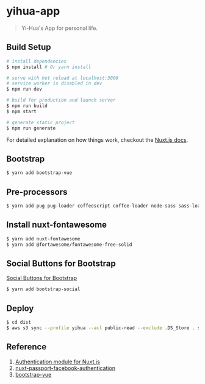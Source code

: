 # yihua-app

> Yi-Hua's App for personal life.

## Build Setup

``` bash
# install dependencies
$ npm install # Or yarn install

# serve with hot reload at localhost:3000
# service worker is disabled in dev
$ npm run dev

# build for production and launch server
$ npm run build
$ npm start

# generate static project
$ npm run generate
```

For detailed explanation on how things work, checkout the [Nuxt.js docs](https://github.com/nuxt/nuxt.js).

## Bootstrap

``` bash
$ yarn add bootstrap-vue
```

## Pre-processors

``` bash
$ yarn add pug pug-loader coffeescript coffee-loader node-sass sass-loader
```

## Install nuxt-fontawesome

``` bash
$ yarn add nuxt-fontawesome
$ yarn add @fortawesome/fontawesome-free-solid
```

## Social Buttons for Bootstrap

[Social Buttons for Bootstrap](https://lipis.github.io/bootstrap-social/)

``` bash
$ yarn add bootstrap-social
```

## Deploy

``` bash
$ cd dist
$ aws s3 sync --profile yihua --acl public-read --exclude .DS_Store . s3://yihua.app
```

## Reference

1. [Authentication module for Nuxt.js](https://github.com/nuxt-community/auth-module)
2. [nuxt-passport-facebook-authentication](https://github.com/tomgreener/nuxt-passport-facebook-authentication)
3. [bootstrap-vue](https://bootstrap-vue.js.org/docs/)